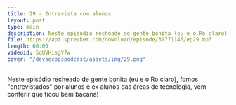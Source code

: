 ```yaml
---
title: 29 - Entrevista com alunos
layout: post
type: main
description: Neste episódio recheado de gente bonita (eu e o Ro claro), fomos "entrevistados" por alunos e ex alunos das áreas de tecnologia, vem conferir que ficou bem bacana!
file: https://api.spreaker.com/download/episode/39771145/ep29.mp3
length: 60:00
videoid: 5qUVHisgY7w
cover: "/devsecopspodcast/assets/img/29.png"
---
```


Neste episódio recheado de gente bonita (eu e o Ro claro), fomos "entrevistados" por alunos e ex alunos das áreas de tecnologia, vem conferir que ficou bem bacana!